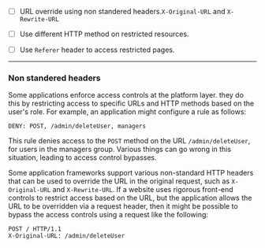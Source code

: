 - [ ] URL override using non standered headers.`X-Original-URL` and `X-Rewrite-URL`
- [ ] Use different HTTP method on restricted resources.
- [ ] Use `Referer` header to access restricted pages.





---
### Non standered headers
Some applications enforce access controls at the platform layer. they do this by restricting access to specific URLs and HTTP methods based on the user's role. For example, an application might configure a rule as follows:

`DENY: POST, /admin/deleteUser, managers`

This rule denies access to the `POST` method on the URL `/admin/deleteUser`, for users in the managers group. Various things can go wrong in this situation, leading to access control bypasses.

Some application frameworks support various non-standard HTTP headers that can be used to override the URL in the original request, such as `X-Original-URL` and `X-Rewrite-URL`. If a website uses rigorous front-end controls to restrict access based on the URL, but the application allows the URL to be overridden via a request header, then it might be possible to bypass the access controls using a request like the following:

```http
POST / HTTP/1.1 
X-Original-URL: /admin/deleteUser
```